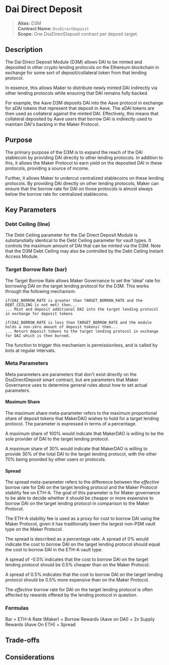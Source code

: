 # Dai Direct Deposit

>**Alias:** D3M  
>**Contract Name:** `DssDirectDeposit`  
>**Scope:** One DssDirectDeposit contract per deposit target.  

## Description

The Dai Direct Deposit Module (D3M) allows DAI to be minted and deposited in other crypto lending protocols on the Ethereum blockchain in exchange for some sort of deposit/collateral token from that lending protocol.

In essence, this allows Maker to distribute newly minted DAI indirectly via other lending protocols while ensuring that DAI remains fully backed. 

For example, the Aave D3M deposits DAI into the Aave protocol in exchange for aDAI tokens that represent that deposit in Aave. The aDAI tokens are then used as collateral against the minted DAI. Effectively, this means that collateral deposited by Aave users that borrow DAI is indirectly used to maintain DAI's backing in the Maker Protocol. 

## Purpose

The primary purpose of the D3M is to expand the reach of the DAI stablecoin by providing DAI directly to other lending protocols. In addition to this, it allows the Maker Protocol to earn yield on the deposited DAI in these protocols, providing a source of income. 

Further, it allows Maker to undercut centralized stablecoins on these lending protocols. By providing DAI directly on other lending protocols, Maker can ensure that the borrow rate for DAI on those protocols is almost always below the borrow rate for centralized stablecoins.

## Key Parameters

### Debt Ceiling (line)  
The Debt Ceiling parameter for the Dai Direct Deposit Module is substanstially identical to the Debt Ceiling parameter for vault types. It controls the maximum amount of DAI that can be minted via the D3M. Note that the D3M Debt Ceiling may also be controlled by the Debt Ceiling Instant Access Module.

### Target Borrow Rate (bar)  
The Target Borrow Rate allows Maker Governance to set the 'ideal' rate for borrowing DAI on the target lending protocol for the D3M. This works through the following mechanism:

```
if(DAI_BORROW_RATE is greater than TARGET_BORROW_RATE and the DEBT_CEILING is not met) then...
... Mint and deposit additional DAI into the target lending protocol in exchange for deposit tokens

if(DAI_BORROW_RATE is less than TARGET_BORROW_RATE and the module holds a non-zero amount of deposit tokens) then...
... Return deposit tokens to the target lending protocol in exchange for DAI which is then burned.
```

The function to trigger this mechanism is permissionless, and is called by bots at regular intervals.

### Meta Parameters

Meta parameters are parameters that don't exist directly on the DssDirectDeposit smart contract, but are parameters that Maker Governance uses to determine general rules about how to set actual parameters.

#### Maximum Share

The maximum share meta-parameter refers to the maximum proportional share of deposit tokens that MakerDAO wishes to hold for a target lending protocol. The parameter is expressed in terms of a percentage.

A maximum share of 100% would indicate that MakerDAO is willing to be the sole provider of DAI to the target lending protocol.

A maximum share of 30% would indicate that MakerDAO is willing to provide 30% of the total DAI to the target lending protocol, with the other 70% being provided by other users or protocols.

#### Spread

The spread meta-parameter refers to the difference between the _effective_ borrow rate for DAI on the target lending protocol and the Maker Protocol stability fee on ETH-A. The goal of this parameter is for Maker governance to be able to decide whether it should be cheaper or more expensive to borrow DAI on the target lending protocol in comparison to the Maker Protocol. 

The ETH-A stability fee is used as a proxy for cost to borrow DAI using the Maker Protocol, given it has traditionally been the largest non-PSM vault type on the Maker Protocol.

The spread is described as a percentage rate. A spread of 0% would indicate the cost to borrow DAI on the target lending protocol should equal the cost to borrow DAI in the ETH-A vault type.

A spread of -0.5% indicates that the cost to borrow DAI on the target lending protocol should be 0.5% cheaper than on the Maker Protocol.

A spread of 0.5% indicates that the cost to borrow DAI on the target lending protocol should be 0.5% more expensive than on the Maker Protocol.

The _effective_ borrow rate for DAI on the target lending protocol is often affected by rewards offered by the lending protocol in question.

### Formulas

Bar = ETH-A Rate (Maker) + Borrow Rewards (Aave on DAI) + 2x Supply Rewards (Aave On ETH) + Spread




## Trade-offs

## Considerations
